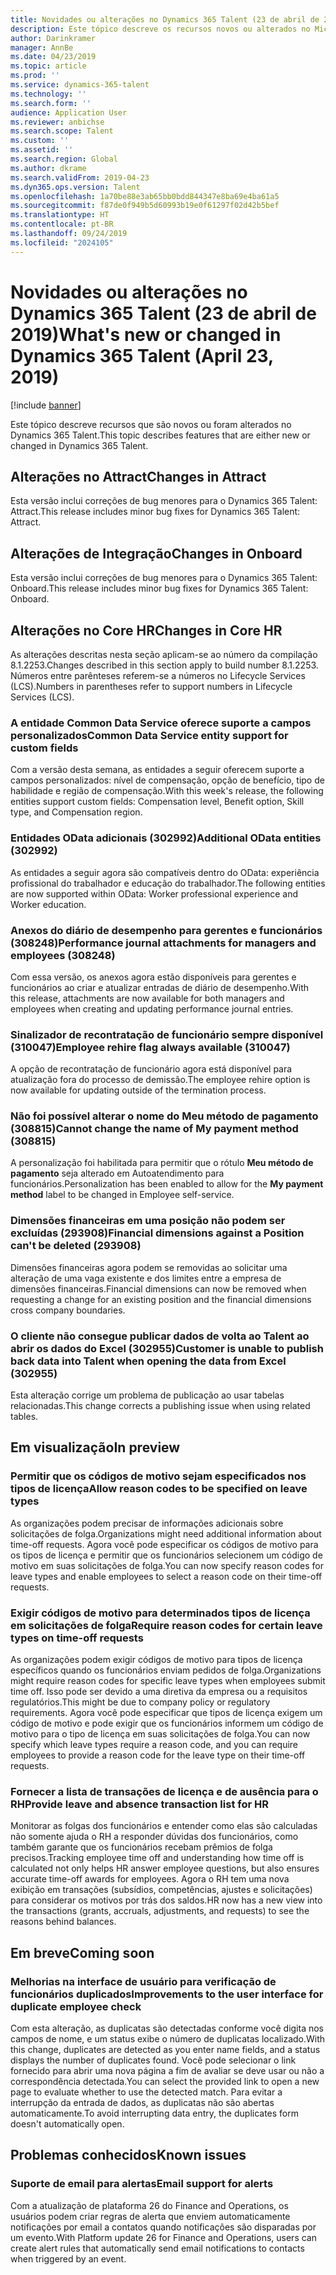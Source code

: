 ```yaml
---
title: Novidades ou alterações no Dynamics 365 Talent (23 de abril de 2019)
description: Este tópico descreve os recursos novos ou alterados no Microsoft Dynamics 365 Talent.
author: Darinkramer
manager: AnnBe
ms.date: 04/23/2019
ms.topic: article
ms.prod: ''
ms.service: dynamics-365-talent
ms.technology: ''
ms.search.form: ''
audience: Application User
ms.reviewer: anbichse
ms.search.scope: Talent
ms.custom: ''
ms.assetid: ''
ms.search.region: Global
ms.author: dkrame
ms.search.validFrom: 2019-04-23
ms.dyn365.ops.version: Talent
ms.openlocfilehash: 1a70be88e3ab65bb0bdd844347e8ba69e4ba61a5
ms.sourcegitcommit: f87de0f949b5d60993b19e0f61297f02d42b5bef
ms.translationtype: HT
ms.contentlocale: pt-BR
ms.lasthandoff: 09/24/2019
ms.locfileid: "2024105"
---
```

# <a name="whats-new-or-changed-in-dynamics-365-talent-april-23-2019"></a><span data-ttu-id="775d1-103">Novidades ou alterações no Dynamics 365 Talent (23 de abril de 2019)</span><span class="sxs-lookup"><span data-stu-id="775d1-103">What's new or changed in Dynamics 365 Talent (April 23, 2019)</span></span>

[!include [banner](includes/banner.md)]

<span data-ttu-id="775d1-104">Este tópico descreve recursos que são novos ou foram alterados no Dynamics 365 Talent.</span><span class="sxs-lookup"><span data-stu-id="775d1-104">This topic describes features that are either new or changed in Dynamics 365 Talent.</span></span>

## <a name="changes-in-attract"></a><span data-ttu-id="775d1-105">Alterações no Attract</span><span class="sxs-lookup"><span data-stu-id="775d1-105">Changes in Attract</span></span>
<span data-ttu-id="775d1-106">Esta versão inclui correções de bug menores para o Dynamics 365 Talent: Attract.</span><span class="sxs-lookup"><span data-stu-id="775d1-106">This release includes minor bug fixes for Dynamics 365 Talent: Attract.</span></span>

## <a name="changes-in-onboard"></a><span data-ttu-id="775d1-107">Alterações de Integração</span><span class="sxs-lookup"><span data-stu-id="775d1-107">Changes in Onboard</span></span>
<span data-ttu-id="775d1-108">Esta versão inclui correções de bug menores para o Dynamics 365 Talent: Onboard.</span><span class="sxs-lookup"><span data-stu-id="775d1-108">This release includes minor bug fixes for Dynamics 365 Talent: Onboard.</span></span>

## <a name="changes-in-core-hr"></a><span data-ttu-id="775d1-109">Alterações no Core HR</span><span class="sxs-lookup"><span data-stu-id="775d1-109">Changes in Core HR</span></span>
<span data-ttu-id="775d1-110">As alterações descritas nesta seção aplicam-se ao número da compilação 8.1.2253.</span><span class="sxs-lookup"><span data-stu-id="775d1-110">Changes described in this section apply to build number 8.1.2253.</span></span> <span data-ttu-id="775d1-111">Números entre parênteses referem-se a números no Lifecycle Services (LCS).</span><span class="sxs-lookup"><span data-stu-id="775d1-111">Numbers in parentheses refer to support numbers in Lifecycle Services (LCS).</span></span>

### <a name="common-data-service-entity-support-for-custom-fields"></a><span data-ttu-id="775d1-112">A entidade Common Data Service oferece suporte a campos personalizados</span><span class="sxs-lookup"><span data-stu-id="775d1-112">Common Data Service entity support for custom fields</span></span>
<span data-ttu-id="775d1-113">Com a versão desta semana, as entidades a seguir oferecem suporte a campos personalizados: nível de compensação, opção de benefício, tipo de habilidade e região de compensação.</span><span class="sxs-lookup"><span data-stu-id="775d1-113">With this week's release, the following entities support custom fields: Compensation level, Benefit option, Skill type, and Compensation region.</span></span>

### <a name="additional-odata-entities-302992"></a><span data-ttu-id="775d1-114">Entidades OData adicionais (302992)</span><span class="sxs-lookup"><span data-stu-id="775d1-114">Additional OData entities (302992)</span></span>
<span data-ttu-id="775d1-115">As entidades a seguir agora são compatíveis dentro do OData: experiência profissional do trabalhador e educação do trabalhador.</span><span class="sxs-lookup"><span data-stu-id="775d1-115">The following entities are now supported within OData: Worker professional experience and Worker education.</span></span>
   
### <a name="performance-journal-attachments-for-managers-and-employees-308248"></a><span data-ttu-id="775d1-116">Anexos do diário de desempenho para gerentes e funcionários (308248)</span><span class="sxs-lookup"><span data-stu-id="775d1-116">Performance journal attachments for managers and employees (308248)</span></span>
<span data-ttu-id="775d1-117">Com essa versão, os anexos agora estão disponíveis para gerentes e funcionários ao criar e atualizar entradas de diário de desempenho.</span><span class="sxs-lookup"><span data-stu-id="775d1-117">With this release, attachments are now available for both managers and employees when creating and updating performance journal entries.</span></span>

### <a name="employee-rehire-flag-always-available-310047"></a><span data-ttu-id="775d1-118">Sinalizador de recontratação de funcionário sempre disponível (310047)</span><span class="sxs-lookup"><span data-stu-id="775d1-118">Employee rehire flag always available (310047)</span></span>
<span data-ttu-id="775d1-119">A opção de recontratação de funcionário agora está disponível para atualização fora do processo de demissão.</span><span class="sxs-lookup"><span data-stu-id="775d1-119">The employee rehire option is now available for updating outside of the termination process.</span></span> 

### <a name="cannot-change-the-name-of-my-payment-method-308815"></a><span data-ttu-id="775d1-120">Não foi possível alterar o nome do **Meu método de pagamento** (308815)</span><span class="sxs-lookup"><span data-stu-id="775d1-120">Cannot change the name of **My payment method** (308815)</span></span>
<span data-ttu-id="775d1-121">A personalização foi habilitada para permitir que o rótulo **Meu método de pagamento** seja alterado em Autoatendimento para funcionários.</span><span class="sxs-lookup"><span data-stu-id="775d1-121">Personalization has been enabled to allow for the **My payment method** label to be changed in Employee self-service.</span></span>

### <a name="financial-dimensions-against-a-position-cant-be-deleted-293908"></a><span data-ttu-id="775d1-122">Dimensões financeiras em uma posição não podem ser excluídas (293908)</span><span class="sxs-lookup"><span data-stu-id="775d1-122">Financial dimensions against a Position can't be deleted (293908)</span></span>
<span data-ttu-id="775d1-123">Dimensões financeiras agora podem se removidas ao solicitar uma alteração de uma vaga existente e dos limites entre a empresa de dimensões financeiras.</span><span class="sxs-lookup"><span data-stu-id="775d1-123">Financial dimensions can now be removed when requesting a change for an existing position and the financial dimensions cross company boundaries.</span></span> 

### <a name="customer-is-unable-to-publish-back-data-into-talent-when-opening-the-data-from-excel-302955"></a><span data-ttu-id="775d1-124">O cliente não consegue publicar dados de volta ao Talent ao abrir os dados do Excel (302955)</span><span class="sxs-lookup"><span data-stu-id="775d1-124">Customer is unable to publish back data into Talent when opening the data from Excel (302955)</span></span>
<span data-ttu-id="775d1-125">Esta alteração corrige um problema de publicação ao usar tabelas relacionadas.</span><span class="sxs-lookup"><span data-stu-id="775d1-125">This change corrects a publishing issue when using related tables.</span></span>

## <a name="in-preview"></a><span data-ttu-id="775d1-126">Em visualização</span><span class="sxs-lookup"><span data-stu-id="775d1-126">In preview</span></span>

### <a name="allow-reason-codes-to-be-specified-on-leave-types"></a><span data-ttu-id="775d1-127">Permitir que os códigos de motivo sejam especificados nos tipos de licença</span><span class="sxs-lookup"><span data-stu-id="775d1-127">Allow reason codes to be specified on leave types</span></span>
<span data-ttu-id="775d1-128">As organizações podem precisar de informações adicionais sobre solicitações de folga.</span><span class="sxs-lookup"><span data-stu-id="775d1-128">Organizations might need additional information about time-off requests.</span></span> <span data-ttu-id="775d1-129">Agora você pode especificar os códigos de motivo para os tipos de licença e permitir que os funcionários selecionem um código de motivo em suas solicitações de folga.</span><span class="sxs-lookup"><span data-stu-id="775d1-129">You can now specify reason codes for leave types and enable employees to select a reason code on their time-off requests.</span></span>

### <a name="require-reason-codes-for-certain-leave-types-on-time-off-requests"></a><span data-ttu-id="775d1-130">Exigir códigos de motivo para determinados tipos de licença em solicitações de folga</span><span class="sxs-lookup"><span data-stu-id="775d1-130">Require reason codes for certain leave types on time-off requests</span></span>
<span data-ttu-id="775d1-131">As organizações podem exigir códigos de motivo para tipos de licença específicos quando os funcionários enviam pedidos de folga.</span><span class="sxs-lookup"><span data-stu-id="775d1-131">Organizations might require reason codes for specific leave types when employees submit time off.</span></span> <span data-ttu-id="775d1-132">Isso pode ser devido a uma diretiva da empresa ou a requisitos regulatórios.</span><span class="sxs-lookup"><span data-stu-id="775d1-132">This might be due to company policy or regulatory requirements.</span></span> <span data-ttu-id="775d1-133">Agora você pode especificar que tipos de licença exigem um código de motivo e pode exigir que os funcionários informem um código de motivo para o tipo de licença em suas solicitações de folga.</span><span class="sxs-lookup"><span data-stu-id="775d1-133">You can now specify which leave types require a reason code, and you can require employees to provide a reason code for the leave type on their time-off requests.</span></span>

### <a name="provide-leave-and-absence-transaction-list-for-hr"></a><span data-ttu-id="775d1-134">Fornecer a lista de transações de licença e de ausência para o RH</span><span class="sxs-lookup"><span data-stu-id="775d1-134">Provide leave and absence transaction list for HR</span></span>
<span data-ttu-id="775d1-135">Monitorar as folgas dos funcionários e entender como elas são calculadas não somente ajuda o RH a responder dúvidas dos funcionários, como também garante que os funcionários recebam prêmios de folga precisos.</span><span class="sxs-lookup"><span data-stu-id="775d1-135">Tracking employee time off and understanding how time off is calculated not only helps HR answer employee questions, but also ensures accurate time-off awards for employees.</span></span> <span data-ttu-id="775d1-136">Agora o RH tem uma nova exibição em transações (subsídios, competências, ajustes e solicitações) para considerar os motivos por trás dos saldos.</span><span class="sxs-lookup"><span data-stu-id="775d1-136">HR now has a new view into the transactions (grants, accruals, adjustments, and requests) to see the reasons behind balances.</span></span>

## <a name="coming-soon"></a><span data-ttu-id="775d1-137">Em breve</span><span class="sxs-lookup"><span data-stu-id="775d1-137">Coming soon</span></span>

### <a name="improvements-to-the-user-interface-for-duplicate-employee-check"></a><span data-ttu-id="775d1-138">Melhorias na interface de usuário para verificação de funcionários duplicados</span><span class="sxs-lookup"><span data-stu-id="775d1-138">Improvements to the user interface for duplicate employee check</span></span>
<span data-ttu-id="775d1-139">Com esta alteração, as duplicatas são detectadas conforme você digita nos campos de nome, e um status exibe o número de duplicatas localizado.</span><span class="sxs-lookup"><span data-stu-id="775d1-139">With this change, duplicates are detected as you enter name fields, and a status displays the number of duplicates found.</span></span> <span data-ttu-id="775d1-140">Você pode selecionar o link fornecido para abrir uma nova página a fim de avaliar se deve usar ou não a correspondência detectada.</span><span class="sxs-lookup"><span data-stu-id="775d1-140">You can select the provided link to open a new page to evaluate whether to use the detected match.</span></span> <span data-ttu-id="775d1-141">Para evitar a interrupção da entrada de dados, as duplicatas não são abertas automaticamente.</span><span class="sxs-lookup"><span data-stu-id="775d1-141">To avoid interrupting data entry, the duplicates form doesn't automatically open.</span></span>
## <a name="known-issues"></a><span data-ttu-id="775d1-142">​Problemas conhecidos​</span><span class="sxs-lookup"><span data-stu-id="775d1-142">Known issues</span></span>

### <a name="email-support-for-alerts"></a><span data-ttu-id="775d1-143">Suporte de email para alertas</span><span class="sxs-lookup"><span data-stu-id="775d1-143">Email support for alerts</span></span>
<span data-ttu-id="775d1-144">Com a atualização de plataforma 26 do Finance and Operations, os usuários podem criar regras de alerta que enviem automaticamente notificações por email a contatos quando notificações são disparadas por um evento.</span><span class="sxs-lookup"><span data-stu-id="775d1-144">With Platform update 26 for Finance and Operations, users can create alert rules that automatically send email notifications to contacts when triggered by an event.</span></span>
